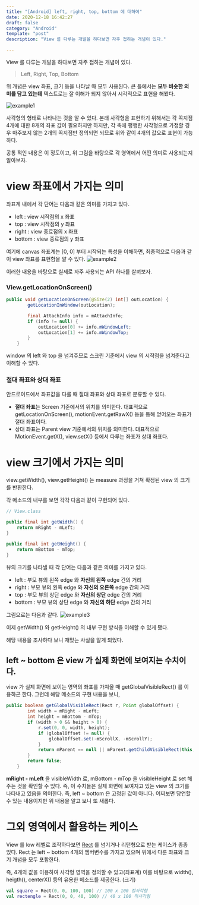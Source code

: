 ```yaml
---
title: "[Android] left, right, top, bottom 에 대하여"
date: 2020-12-18 16:42:27
draft: false
category: "Android"
template: "post"
description: "View 를 다루는 개발을 하다보면 자주 접하는 개념이 있다."

---
```

View 를 다루는 개발을 하다보면 자주 접하는 개념이 있다. 

> Left, Right, Top, Bottom

위 개념은 view 좌표, 크기 등을 나타날 때 모두 사용된다. 큰 틀에서는 **모두 비슷한 의미를 담고 있는데** 텍스트로는 잘 이해가 되지 않아서 시각적으로 표현을 해봤다.

![example1](/media/post/lefttobottom/1.png)

사각형의 형태로 나타나는 것을 알 수 있다. 본래 사각형을 표현하기 위해서는 각 꼭지점 4개에 대한 8개의 좌표 값이 필요하지만 하지만, 각 축에 평행한 사각형으로 가정할 경우 마주보지 않는 2개의 꼭지점만 정의되면 되므로 위와 같이 4개의 값으로 표현이 가능하다.

공통 적인 내용은 이 정도이고, 위 그림을 바탕으로 각 영역에서 어떤 의미로 사용되는지 알아보자.

# view 좌표에서 가지는 의미

 좌표계 내에서 각 단어는 다음과 같은 의미를 가지고 있다.

- left : view 시작점의 x 좌표
- top : view 시작점의 y 좌표
- right : view 종료점의 x 좌표
- bottom : view 종료점의 y 좌표

여기에 canvas 좌표계는 [0, 0] 부터 시작되는 특성을 이해하면, 최종적으로 다음과 같이 view 좌표를 표현함을 알 수 있다.
![example2](/media/post/lefttobottom/2.png) 

이러한 내용을 바탕으로 실제로 자주 사용되는 API 하나를 살펴보자.

### View.getLocationOnScreen()

```java
public void getLocationOnScreen(@Size(2) int[] outLocation) {
        getLocationInWindow(outLocation);

        final AttachInfo info = mAttachInfo;
        if (info != null) {
            outLocation[0] += info.mWindowLeft;
            outLocation[1] += info.mWindowTop;
        }
    }
```

window 의 left 와 top 을 넘겨주므로 스크린 기준에서 view 의 시작점을 넘겨준다고 이해할 수 있다. 

### 절대 좌표와 상대 좌표

안드로이드에서 좌표값을 다룰 때 절대 좌표와 상대 좌표로 분류할 수 있다.

- **절대 좌표**는 Screen 기준에서의 위치를 의미한다. 대표적으로 getLocationOnScreen(), motionEvent.getRawX() 등을 통해 얻어오는 좌표가 절대 좌표이다.
- 상대 좌표는 Parent view 기준에서의 위치를 의미한다. 대표적으로 MotionEvent.getX(), view.setX() 등에서 다루는 좌표가 상대 좌표다.

# view 크기에서 가지는 의미

view.getWidth(), view.getHeight() 는 measure 과정을 거쳐 확정된 view 의 크기를 반환한다.

각 메소드의 내부를 보면 각각 다음과 같이 구현되어 있다.

```java
// View.class

public final int getWidth() {
    return mRight - mLeft;
}

public final int getHeight() {
    return mBottom - mTop;
}
```

 뷰의 크기를 나타낼 때 각 단어는 다음과 같은 의미를 가지고 있다.

- left : 부모 뷰의 왼쪽 edge 와 **자신의 왼쪽** edge 간의 거리
- right : 부모 뷰의 왼쪽 edge 와 **자신의 오른쪽** edge 간의 거리
- top : 부모 뷰의 상단 edge 와 **자신의 상단** edge 간의 거리
- bottom : 부모 뷰의 상단 edge 와 **자신의 하단** edge 간의 거리

그림으로는 다음과 같다.
![example3](/media/post/lefttobottom/3.png)

이제 getWidth() 와 getHeight() 의 내부 구현 방식을 이해할 수 있게 됐다.

해당 내용을 조사하다 보니 재밌는 사실을 알게 되었다.

## left ~ bottom 은 view 가 실제 화면에 보여지는 수치이다.

view 가 실제 화면에 보이는 영역의 좌표를 가져올 때 getGlobalVisibleRect() 를 이용하곤 한다. 그런데 해당 메소드의 구현 내용을 보니, 

```java
public boolean getGlobalVisibleRect(Rect r, Point globalOffset) {
        int width = mRight - mLeft;
        int height = mBottom - mTop;
        if (width > 0 && height > 0) {
            r.set(0, 0, width, height);
            if (globalOffset != null) {
                globalOffset.set(-mScrollX, -mScrollY);
            }
            return mParent == null || mParent.getChildVisibleRect(this, r, globalOffset);
        }
        return false;
    }
```

**mRight - mLeft** 을 visibleWidth 로, mBottom - mTop 을 visibleHeight 로 set 해주는 것을 확인할 수 있다. 즉,  이 수치들은 실제 화면에 보여지고 있는 view 의 크기를 나타내고 있음을 의미한다. 즉, left ~ bottom 은 고정된 값이 아니다. 어찌보면 당연할 수 있는 내용이지만 위 내용을 알고 보니 또 새롭다.

# 그외 영역에서 활용하는 케이스

View 를 low 레벨로 조작하다보면 [Rect](https://developer.android.com/reference/android/graphics/Rect) 를 넘기거나 리턴형으로 받는 케이스가 종종 있다. Rect 는 left ~ bottom 4개의 멤버변수를 가지고 있으며 위에서 다룬 좌표와 크기 개념을 모두 포함한다.

즉, 4개의 값을 이용하여 사각형 영역을 정의할 수 있고(좌표계) 이를 바탕으로 width(), heigth(), centerX() 등의 유용한 메소드를 제공한다. (크기)

```kotlin
val square = Rect(0, 0, 100, 100) // 100 x 100 정사각형
val rectengle = Rect(0, 0, 40, 100) // 40 x 100 직사각형
```